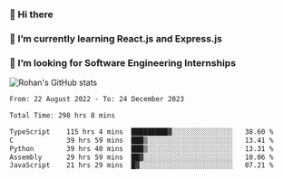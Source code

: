 ### 👋 Hi there 

<!--
**rohznmdev/rohznmdev** is a ✨ _special_ ✨ repository because its `README.md` (this file) appears on your GitHub profile.

Here are some ideas to get you started:

- 🔭 I’m currently working on ...
- 🌱 I’m currently learning Ruby and Ruby on Rails
- 👯 I’m looking to collaborate on ...
- 🤔 I’m looking for help with ...
- 💬 Ask me about ...
- 📫 How to reach me: ...
- 😄 Pronouns: ...
- ⚡ Fun fact: ...
-->
### 🌱 I’m currently learning React.js and Express.js
### 🤔 I’m looking for Software Engineering Internships
![Rohan's GitHub stats](https://github-readme-stats.vercel.app/api?username=rohznmdev&theme=dark&show_icons=true)

<!--START_SECTION:waka-->

```txt
From: 22 August 2022 - To: 24 December 2023

Total Time: 298 hrs 8 mins

TypeScript    115 hrs 4 mins  █████████▓░░░░░░░░░░░░░░░   38.60 %
C             39 hrs 59 mins  ███▒░░░░░░░░░░░░░░░░░░░░░   13.41 %
Python        39 hrs 40 mins  ███▒░░░░░░░░░░░░░░░░░░░░░   13.31 %
Assembly      29 hrs 59 mins  ██▓░░░░░░░░░░░░░░░░░░░░░░   10.06 %
JavaScript    21 hrs 29 mins  █▓░░░░░░░░░░░░░░░░░░░░░░░   07.21 %
```

<!--END_SECTION:waka-->
